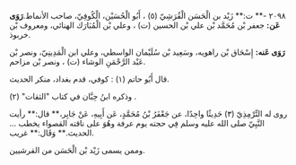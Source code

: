٢٠٩٨ -** ت:** زَيْد بن الْحَسَن الْقُرَشِيّ (٥) ، أَبُو الْحُسَيْن، الْكُوفِيّ، صاحب الأنماط.**رَوَى عَن:** جعفر بْن مُحَمَّد بْن علي بْن الحسين (ت) ، وعلي بْن الْمُبَارَك الهنائي، ومعروف بْن خربوذ.

**رَوَى عَنه:** إِسْحَاق بْن راهويه، وسَعِيد بْن سُلَيْمان الواسطي، وعلي ابن الْمَدِينِيّ، ونصر بْن عَبْد الرَّحْمَنِ الوشاء (ت) ، ونصر بْن مزاحم.

قال أَبُو حاتم (١) : كوفي، قدم بغداد، منكر الحديث.

وذكره ابنُ حِبَّان في كتاب "الثقات" (٢) .

روى له التِّرْمِذِيّ (٣) حَدِيثًا واحِدًا، عن جَعْفَرُ بْنُ مُحَمَّدٍ، عَن أَبِيهِ، عَنْ جَابِر،** قال:** رأيت النَّبِيّ صلى الله عليه وسلم فِي حجته يوم عرفة وهُوَ على ناقته القصواء يخطب ... الحديث.** وَقَال:** غريب.

وممن يسمى زَيْد بْن الْحَسَن من القرشيين.